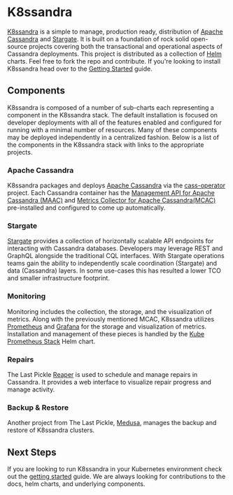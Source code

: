 # K8ssandra
[K8ssandra](https://k8ssandra.io/) is a simple to manage, production ready,
distribution of [Apache Cassandra](https://cassandra.apache.org/) and
[Stargate](https://stargate.io/). It is built on a foundation of rock solid
open-source projects covering both the transactional and operational aspects of
Cassandra deployments. This project is distributed as a collection of
[Helm](https://helm.sh/) charts. Feel free to fork the repo and contribute. If
you're looking to install K8ssandra head over to the [Getting
Started](https://k8ssandra.io/docs/getting-started/) guide.

## Components
K8ssandra is composed of a number of sub-charts each representing a component in
the K8ssandra stack. The default installation is focused on developer
deployments with all of the features enabled and configured for running with a
minimal number of resources. Many of these components may be deployed
independently in a centralized fashion. Below is a list of the components in the
K8ssandra stack with links to the appropriate projects.

### Apache Cassandra
K8ssandra packages and deploys [Apache Cassandra](https://cassandra.apache.org/)
via the [cass-operator](https://github.com/datastax/cass-operator) project. Each
Cassandra container has the [Management API for Apache Cassandra
(MAAC)](https://github.com/datastax/management-api-for-apache-cassandra) and
[Metrics Collector for Apache
Cassandra(MCAC)](https://github.com/datastax/metric-collector-for-apache-cassandra)
pre-installed and configured to come up automatically.

### Stargate
[Stargate](https://stargate.io/) provides a collection of horizontally scalable
API endpoints for interacting with Cassandra databases. Developers may leverage
REST and GraphQL alongside the traditional CQL interfaces. With Stargate
operations teams gain the ability to independently scale coordination (Stargate)
and data (Cassandra) layers. In some use-cases this has resulted a lower TCO and
smaller infrastructure footprint.

### Monitoring
Monitoring includes the collection, the storage, and the visualization of
metrics. Along with the previously mentioned MCAC, K8ssandra utilizes
[Prometheus](https://prometheus.io/) and [Grafana](https://grafana.com/) for the
storage and visualization of metrics. Installation and management of these
pieces is handled by the [Kube Prometheus
Stack](https://github.com/prometheus-community/helm-charts/tree/main/charts/kube-prometheus-stack)
Helm chart.

### Repairs
The Last Pickle [Reaper](http://cassandra-reaper.io/) is used to schedule and
manage repairs in Cassandra. It provides a web interface to visualize repair
progress and manage activity.

### Backup & Restore

Another project from The Last Pickle,
[Medusa](https://github.com/thelastpickle/cassandra-medusa), manages the backup
and restore of K8ssandra clusters. 

## Next Steps

If you are looking to run K8ssandra in your Kubernetes environment check out the
[getting started](https://k8ssandra.io/docs/getting-started/) guide. We are
always looking for contributions to the docs, helm charts, and underlying
components.
